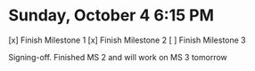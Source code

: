 # Sunday, October 4 6:15 PM
[x] Finish Milestone 1
[x] Finish Milestone 2
[ ] Finish Milestone 3

Signing-off. Finished MS 2 and will work on MS 3 tomorrow